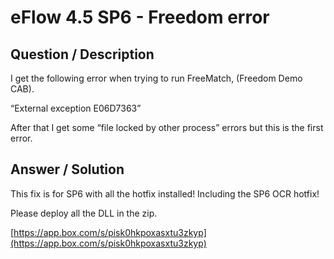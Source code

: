 # **eFlow 4.5 SP6 - Freedom error** #

## **Question / Description** ##

I get the following error when trying to run FreeMatch, (Freedom Demo CAB).

“External exception E06D7363”

After that I get some “file locked by other process” errors but this is the first error.




## **Answer / Solution** ##

This fix is for SP6 with all the hotfix installed! Including the SP6 OCR hotfix!

Please deploy all the DLL in the zip.


[https://app.box.com/s/pisk0hkpoxasxtu3zkyp](https://app.box.com/s/pisk0hkpoxasxtu3zkyp)

